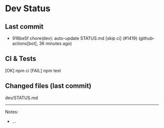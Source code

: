 # Dev Status

## Last commit
- 916be5f chore(dev): auto-update STATUS.md [skip ci] (#1419) (github-actions[bot], 36 minutes ago)
## CI & Tests
[OK] npm ci
[FAIL] npm test

## Changed files (last commit)
dev/STATUS.md

---
Notes:
- ...
